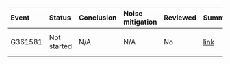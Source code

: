 | Event   | Status      | Conclusion   | Noise mitigation   | Reviewed   | Summary                                          | Contact person                                         |
|:--------|:------------|:-------------|:-------------------|:-----------|:-------------------------------------------------|:-------------------------------------------------------|
| G361581 | Not started | N/A          | N/A                | No         | [link](https://dqr.updateMe.com/summary/G361581) | Boris Johnson ([email](mailto:boris.johnson@ligo.org)) |
